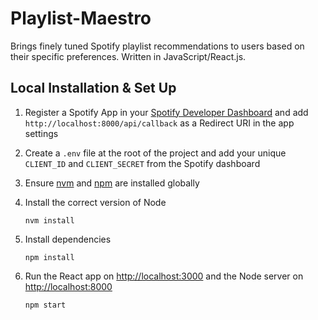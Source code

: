 # Playlist-Maestro
Brings finely tuned Spotify playlist recommendations to users based on their specific preferences. Written in JavaScript/React.js.

## Local Installation & Set Up

1. Register a Spotify App in your [Spotify Developer Dashboard](https://developer.spotify.com/dashboard/) and add `http://localhost:8000/api/callback` as a Redirect URI in the app settings

2. Create a `.env` file at the root of the project and add your unique `CLIENT_ID` and `CLIENT_SECRET` from the Spotify dashboard

3. Ensure [nvm](https://github.com/nvm-sh/nvm) and [npm](https://www.npmjs.com/) are installed globally

4. Install the correct version of Node

    ```shell
    nvm install
    ```

5. Install dependencies

    ```shell
    npm install
    ```

6. Run the React app on <http://localhost:3000> and the Node server on <http://localhost:8000>

    ```shell
    npm start
    ```
